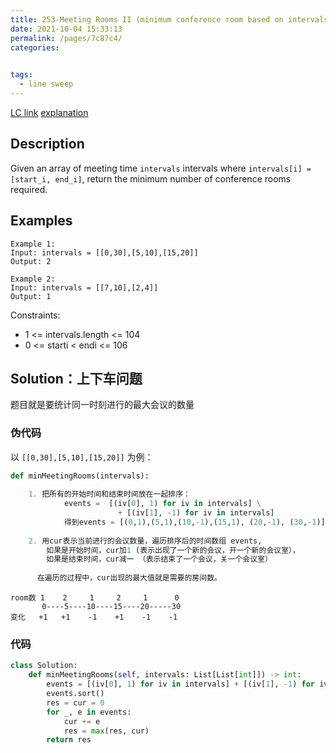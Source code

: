 ```yaml
---
title: 253-Meeting Rooms II (minimum conference room based on intervals)
date: 2021-10-04 15:33:13
permalink: /pages/7c87c4/
categories:
  

tags:
  - line sweep
---
```

[LC link](https://leetcode.com/problems/meeting-rooms-ii/)
[explanation](https://leetcode-cn.com/problems/meeting-rooms-ii/solution/tong-ji-tong-shi-jin-xing-de-hui-yi-by-loick/)


## Description
Given an array of meeting time `intervals` intervals where `intervals[i] = [start_i, end_i]`, return the minimum number of conference rooms required.

 
## Examples
```
Example 1:
Input: intervals = [[0,30],[5,10],[15,20]]
Output: 2

Example 2:
Input: intervals = [[7,10],[2,4]]
Output: 1
```

Constraints:
- 1 <= intervals.length <= 104
- 0 <= starti < endi <= 106

## Solution：上下车问题
题目就是要统计同一时刻进行的最大会议的数量

### 伪代码 
以 `[[0,30],[5,10],[15,20]]` 为例：
```python
def minMeetingRooms(intervals):
    
    1. 把所有的开始时间和结束时间放在一起排序：
            events =  [(iv[0], 1) for iv in intervals] \
                        + [(iv[1], -1) for iv in intervals]
            得到events = [(0,1),(5,1),(10,-1),(15,1), (20,-1), (30,-1)]
    
    2. 用cur表示当前进行的会议数量，遍历排序后的时间数组 events, 
        如果是开始时间，cur加1 (表示出现了一个新的会议，开一个新的会议室），
        如果是结束时间，cur减一 （表示结束了一个会议，关一个会议室）
      
      在遍历的过程中，cur出现的最大值就是需要的房间数。
```
```
room数 1    2     1     2     1      0
       0----5----10----15----20-----30
变化   +1   +1    -1    +1    -1    -1
```
### 代码
```python
class Solution:
    def minMeetingRooms(self, intervals: List[List[int]]) -> int:
        events = [(iv[0], 1) for iv in intervals] + [(iv[1], -1) for iv in intervals]
        events.sort()
        res = cur = 0
        for _, e in events:
            cur += e
            res = max(res, cur)
        return res
```